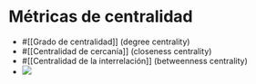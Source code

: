 # Métricas de centralidad

- #[[Grado de centralidad]] (degree centrality)
- #[[Centralidad de cercanía]] (closeness centrality)
- #[[Centralidad de la interrelación]] (betweenness centrality)
- ![](https://hypernotes.zenkit.com/api/v1/lists/2362182/files/I5z4K925S)
